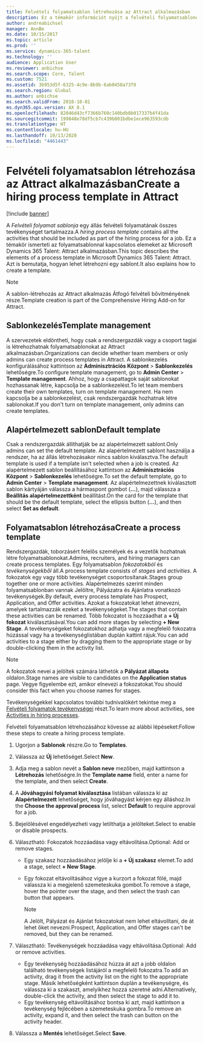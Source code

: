 ```yaml
---
title: Felvételi folyamatsablon létrehozása az Attract alkalmazásban
description: Ez a témakör információt nyújt a felvételi folyamatsablonok létrehozásáról az Attract alkalmazásban.
author: andreabichsel
manager: AnnBe
ms.date: 10/15/2017
ms.topic: article
ms.prod: ''
ms.service: dynamics-365-talent
ms.technology: ''
audience: Application User
ms.reviewer: anbichse
ms.search.scope: Core, Talent
ms.custom: 7521
ms.assetid: 3b953d5f-6325-4c9e-8b9b-6ab0458a73f8
ms.search.region: Global
ms.author: anbichse
ms.search.validFrom: 2018-10-01
ms.dyn365.ops.version: AX 8.1
ms.openlocfilehash: 82046d43cf7366b760c140bdb8b017337b4f41da
ms.sourcegitcommit: 199848e78df5cb7c439b001bdbe1ece963593cdb
ms.translationtype: HT
ms.contentlocale: hu-HU
ms.lasthandoff: 10/13/2020
ms.locfileid: "4461443"
---
```

# <a name="create-a-hiring-process-template-in-attract"></a><span data-ttu-id="95ce5-103">Felvételi folyamatsablon létrehozása az Attract alkalmazásban</span><span class="sxs-lookup"><span data-stu-id="95ce5-103">Create a hiring process template in Attract</span></span>

[!include [banner](includes/banner.md)]

<span data-ttu-id="95ce5-104">A *Felvételi folyamat sablonja* egy állás felvételi folyamatának összes tevékenységet tartalmazza.</span><span class="sxs-lookup"><span data-stu-id="95ce5-104">A *hiring process template* contains all the activities that should be included as part of the hiring process for a job.</span></span> <span data-ttu-id="95ce5-105">Ez a témakör ismerteti az folyamatsablonnal kapcsolatos elemeket az Microsoft Dynamics 365 Talent: Attract alkalmazásban.</span><span class="sxs-lookup"><span data-stu-id="95ce5-105">This topic describes the elements of a process template in Microsoft Dynamics 365 Talent: Attract.</span></span> <span data-ttu-id="95ce5-106">Azt is bemutatja, hogyan lehet létrehozni egy sablont.</span><span class="sxs-lookup"><span data-stu-id="95ce5-106">It also explains how to create a template.</span></span>

> [!NOTE]
> <span data-ttu-id="95ce5-107">A sablon-létrehozás az Attract alkalmazás Átfogó felvételi bővítményének része.</span><span class="sxs-lookup"><span data-stu-id="95ce5-107">Template creation is part of the Comprehensive Hiring Add-on for Attract.</span></span>

## <a name="template-management"></a><span data-ttu-id="95ce5-108">Sablonkezelés</span><span class="sxs-lookup"><span data-stu-id="95ce5-108">Template management</span></span>

<span data-ttu-id="95ce5-109">A szervezetek eldöntheti, hogy csak a rendszergazdák vagy a csoport tagjai is létrehozhatnak folyamatsablonokat az Attract alkalmazásban.</span><span class="sxs-lookup"><span data-stu-id="95ce5-109">Organizations can decide whether team members or only admins can create process templates in Attract.</span></span> <span data-ttu-id="95ce5-110">A sablonkezelés konfigurálásához kattintson az **Adminisztrációs Központ** \> **Sablonkezelés** lehetőségre.</span><span class="sxs-lookup"><span data-stu-id="95ce5-110">To configure template management, go to **Admin Center** \> **Template management**.</span></span> <span data-ttu-id="95ce5-111">Ahhoz, hogy a csapattagok saját sablonokat hozhassanak létre, kapcsolja be a sablonkezelést.</span><span class="sxs-lookup"><span data-stu-id="95ce5-111">To let team members create their own templates, turn on template management.</span></span> <span data-ttu-id="95ce5-112">Ha nem kapcsolja be a sablonkezelést, csak rendszergazdák hozhatnak létre sablonokat.</span><span class="sxs-lookup"><span data-stu-id="95ce5-112">If you don't turn on template management, only admins can create templates.</span></span>

## <a name="default-template"></a><span data-ttu-id="95ce5-113">Alapértelmezett sablon</span><span class="sxs-lookup"><span data-stu-id="95ce5-113">Default template</span></span>

<span data-ttu-id="95ce5-114">Csak a rendszergazdák állíthatják be az alapértelmezett sablont.</span><span class="sxs-lookup"><span data-stu-id="95ce5-114">Only admins can set the default template.</span></span> <span data-ttu-id="95ce5-115">Az alapértelmezett sablont használja a rendszer, ha az állás létrehozásakor nincs sablon kiválasztva.</span><span class="sxs-lookup"><span data-stu-id="95ce5-115">The default template is used if a template isn't selected when a job is created.</span></span> <span data-ttu-id="95ce5-116">Az alapértelmezett sablon beállításához kattintson az **Adminisztrációs Központ** \> **Sablonkezelés** lehetőségre.</span><span class="sxs-lookup"><span data-stu-id="95ce5-116">To set the default template, go to **Admin Center** \> **Template management**.</span></span> <span data-ttu-id="95ce5-117">Az alapértelmezettnek kiválasztott sablon kártyáján válassza a hármaspont gombot (**…**), majd válassza a **Beállítás alapértelmezettként** beállítást.</span><span class="sxs-lookup"><span data-stu-id="95ce5-117">On the card for the template that should be the default template, select the ellipsis button (**...**), and then select **Set as default**.</span></span>

## <a name="create-a-process-template"></a><span data-ttu-id="95ce5-118">Folyamatsablon létrehozása</span><span class="sxs-lookup"><span data-stu-id="95ce5-118">Create a process template</span></span>

<span data-ttu-id="95ce5-119">Rendszergazdák, toborzásért felelős személyek és a vezetők hozhatnak létre folyamatsablonokat.</span><span class="sxs-lookup"><span data-stu-id="95ce5-119">Admins, recruiters, and hiring managers can create process templates.</span></span> <span data-ttu-id="95ce5-120">Egy folyamatsablon *fokozatokból* és *tevékenységekből* áll.</span><span class="sxs-lookup"><span data-stu-id="95ce5-120">A process template consists of *stages* and *activities*.</span></span> <span data-ttu-id="95ce5-121">A fokozatok egy vagy több tevékenységet csoportosítanak.</span><span class="sxs-lookup"><span data-stu-id="95ce5-121">Stages group together one or more activities.</span></span> <span data-ttu-id="95ce5-122">Alapértelmezés szerint minden folyamatsablonban vannak Jelöltre, Pályázatra és Ajánlatra vonatkozó tevékenységek.</span><span class="sxs-lookup"><span data-stu-id="95ce5-122">By default, every process template has Prospect, Application, and Offer activities.</span></span> <span data-ttu-id="95ce5-123">Azokat a fokozatokat lehet átnevezni, amelyek tartalmazzák ezeket a tevékenységeket.</span><span class="sxs-lookup"><span data-stu-id="95ce5-123">The stages that contain these activities can be renamed.</span></span> <span data-ttu-id="95ce5-124">Több fokozatot is hozzáadhat a **+ Új fokozat** kiválasztásával.</span><span class="sxs-lookup"><span data-stu-id="95ce5-124">You can add more stages by selecting **+ New Stage**.</span></span> <span data-ttu-id="95ce5-125">A tevékenységeket fokozatokhoz adhatja vagy a megfelelő fokozatra húzással vagy ha a tevékenységlistában duplán kattint rájuk.</span><span class="sxs-lookup"><span data-stu-id="95ce5-125">You can add activities to a stage either by dragging them to the appropriate stage or by double-clicking them in the activity list.</span></span>

> [!NOTE]
> <span data-ttu-id="95ce5-126">A fokozatok nevei a jelöltek számára láthetók a **Pályázat állapota** oldalon.</span><span class="sxs-lookup"><span data-stu-id="95ce5-126">Stage names are visible to candidates on the **Application status** page.</span></span> <span data-ttu-id="95ce5-127">Vegye figyelembe ezt, amikor elnevezi a fokozatokat.</span><span class="sxs-lookup"><span data-stu-id="95ce5-127">You should consider this fact when you choose names for stages.</span></span>

<span data-ttu-id="95ce5-128">Tevékenységekkel kapcsolatos további tudnivalókért tekintse meg a [Felvételi folyamatok tevékenységei](./activities-attract.md) részt.</span><span class="sxs-lookup"><span data-stu-id="95ce5-128">To learn more about activities, see [Activities in hiring processes](./activities-attract.md).</span></span>

<span data-ttu-id="95ce5-129">Felvételi folyamatsablon létrehozásához kövesse az alábbi lépéseket:</span><span class="sxs-lookup"><span data-stu-id="95ce5-129">Follow these steps to create a hiring process template.</span></span>

1. <span data-ttu-id="95ce5-130">Ugorjon a **Sablonok** részre.</span><span class="sxs-lookup"><span data-stu-id="95ce5-130">Go to **Templates**.</span></span>
2. <span data-ttu-id="95ce5-131">Válassza az **Új** lehetőséget.</span><span class="sxs-lookup"><span data-stu-id="95ce5-131">Select **New**.</span></span>
3. <span data-ttu-id="95ce5-132">Adja meg a sablon nevét a **Sablon neve** mezőben, majd kattintson a **Létrehozás** lehetőségre.</span><span class="sxs-lookup"><span data-stu-id="95ce5-132">In the **Template name** field, enter a name for the template, and then select **Create**.</span></span>
4. <span data-ttu-id="95ce5-133">A **Jóváhagyási folyamat kiválasztása** listában válassza ki az **Alapértelmezett** lehetőséget, hogy jóváhagyást kérjen egy álláshoz.</span><span class="sxs-lookup"><span data-stu-id="95ce5-133">In the **Choose the approval process** list, select **Default** to require approval for a job.</span></span>
5. <span data-ttu-id="95ce5-134">Bejelölésével engedélyezheti vagy letilthatja a jelölteket.</span><span class="sxs-lookup"><span data-stu-id="95ce5-134">Select to enable or disable prospects.</span></span>
6. <span data-ttu-id="95ce5-135">Választható: Fokozatok hozzáadása vagy eltávolítása.</span><span class="sxs-lookup"><span data-stu-id="95ce5-135">Optional: Add or remove stages.</span></span>

    - <span data-ttu-id="95ce5-136">Egy szakasz hozzáadásához jelölje ki a **+ Új szakasz** elemet.</span><span class="sxs-lookup"><span data-stu-id="95ce5-136">To add a stage, select **+ New Stage**.</span></span>
    - <span data-ttu-id="95ce5-137">Egy fokozat eltávolításához vigye a kurzort a fokozat fölé, majd válassza ki a megjelenő szemeteskuka gombot.</span><span class="sxs-lookup"><span data-stu-id="95ce5-137">To remove a stage, hover the pointer over the stage, and then select the trash can button that appears.</span></span>

        > [!NOTE]
        > <span data-ttu-id="95ce5-138">A Jelölt, Pályázat és Ajánlat fokozatokat nem lehet eltávolítani, de át lehet őket nevezni.</span><span class="sxs-lookup"><span data-stu-id="95ce5-138">Prospect, Application, and Offer stages can't be removed, but they can be renamed.</span></span>

7. <span data-ttu-id="95ce5-139">Választható: Tevékenységek hozzáadása vagy eltávolítása.</span><span class="sxs-lookup"><span data-stu-id="95ce5-139">Optional: Add or remove activities.</span></span>

    - <span data-ttu-id="95ce5-140">Egy tevékenység hozzáadásához húzza át azt a jobb oldalon található tevékenységek listájáról a megfelelő fokozatra.</span><span class="sxs-lookup"><span data-stu-id="95ce5-140">To add an activity, drag it from the activity list on the right to the appropriate stage.</span></span> <span data-ttu-id="95ce5-141">Másik lehetőségként kattintson duplán a tevékenységre, és válassza ki a szakaszt, amelyikhez hozzá szeretné adni.</span><span class="sxs-lookup"><span data-stu-id="95ce5-141">Alternatively, double-click the activity, and then select the stage to add it to.</span></span>
    - <span data-ttu-id="95ce5-142">Egy tevékenység eltávolításához bontsa ki azt, majd kattintson a tevékenység fejlécében a szemeteskuka gombra.</span><span class="sxs-lookup"><span data-stu-id="95ce5-142">To remove an activity, expand it, and then select the trash can button on the activity header.</span></span>

8. <span data-ttu-id="95ce5-143">Válassza a **Mentés** lehetőséget.</span><span class="sxs-lookup"><span data-stu-id="95ce5-143">Select **Save**.</span></span>
